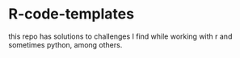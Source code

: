 # R-code-templates

this repo has solutions to challenges I find while working with r and sometimes python, among others.

